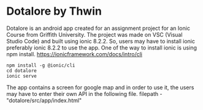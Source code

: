 # Dotalore by Thwin

  Dotalore is an android app created for an assignment project for an Ionic Course from Griffith University.
  The project was made on VSC (Visual Studio Code) and built using ionic 8.2.2.
  So, users may have to install ionic preferably ionic 8.2.2 to use the app.
  One of the way to install ionic is using npm install. https://ionicframework.com/docs/intro/cli

    npm install -g @ionic/cli
    cd dotalore
    ionic serve

  The app contains a screen for google map and in order to use it, the users may have to enter their own API in the following file.
    filepath - "dotalore/src/app/index.html"
